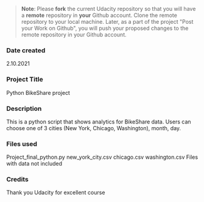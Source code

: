 >**Note**: Please **fork** the current Udacity repository so that you will have a **remote** repository in **your** Github account. Clone the remote repository to your local machine. Later, as a part of the project "Post your Work on Github", you will push your proposed changes to the remote repository in your Github account.

### Date created
2.10.2021

### Project Title
Python BikeShare project

### Description
This is a python script that shows analytics for BikeShare data.
Users can choose one of 3 cities (New York, Chicago, Washington), month, day.

### Files used
Project_final_python.py
new_york_city.csv
chicago.csv
washington.csv
Files with data not included

### Credits
Thank you Udacity for excellent course
